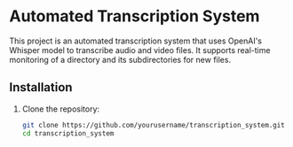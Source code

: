 # Automated Transcription System

This project is an automated transcription system that uses OpenAI's Whisper model to transcribe audio and video files. It supports real-time monitoring of a directory and its subdirectories for new files.

## Installation

1. Clone the repository:
   ```bash
   git clone https://github.com/yourusername/transcription_system.git
   cd transcription_system